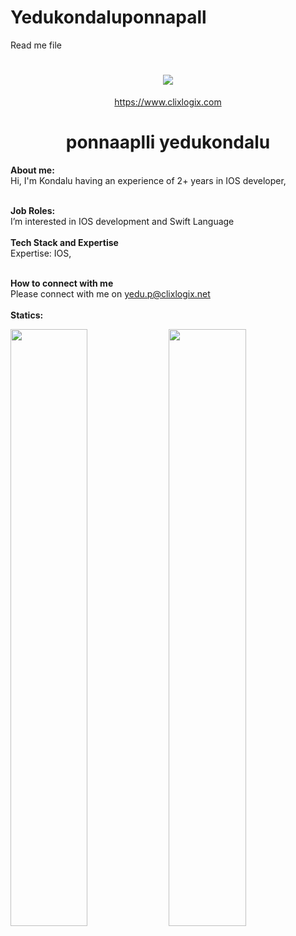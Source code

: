 # Yedukondaluponnapall
Read me file
<h1 align="center">
   <a>
    <img src="https://clixlogix.org/clixlogixlogo.jpeg"> </a>
</h1>
<p align="center">
    <a href="https://www.clixlogix.com/">
     https://www.clixlogix.com   
</a>
</p>
<h1 align="center">
  <b>ponnaaplli yedukondalu</b>
</h1>
<b> About me:</b>
</br>
Hi, I'm Kondalu having an experience of 2+ years in IOS developer,
</br>
</br>

<b>Job Roles:</b>
<br>
I’m interested in IOS development and Swift Language
</br>
</br>
<b>Tech Stack and Expertise</b></br>
Expertise: IOS, 
</br>
</br>

<b>How to connect with me</b>
</br>
Please connect with me on  <a style="color: blue;" href="https://www.clixlogix.com/contact-us/">yedu.p@clixlogix.net</a>
</br>
</br>
<b>Statics:</b>
<p align="left">
  <img width="49.5%" src="https://github-readme-stats.vercel.app/api?username=Yedukondaluponnapalli&show_icons=true&theme=gruvbox&hide_border=true" />
    <img width="49.5%" src="https://github-readme-streak-stats.herokuapp.com/?user=Yedukondaluponnapalli&theme=gruvbox&hide_border=true" />
</p>
<br>


